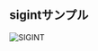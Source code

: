 ## sigintサンプル
![SIGINT](https://github.com/Cozftro/portfolio/tree/main/shellscript/trap/docs/trap_SIGINT.gif)
